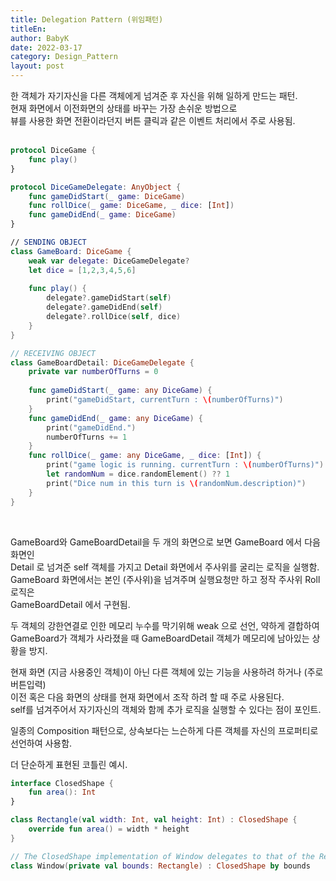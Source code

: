 ```yaml
---
title: Delegation Pattern (위임패턴)
titleEn:
author: BabyK
date: 2022-03-17
category: Design_Pattern
layout: post
---
```

한 객체가 자기자신을 다른 객체에게 넘겨준 후 자신을 위해 일하게 만드는 패턴.  
현재 화면에서 이전화면의 상태를 바꾸는 가장 손쉬운 방법으로  
뷰를 사용한 화면 전환이라던지 버튼 클릭과 같은 이벤트 처리에서 주로 사용됨.  
<br>

```swift
protocol DiceGame {
    func play()
}

protocol DiceGameDelegate: AnyObject {
    func gameDidStart(_ game: DiceGame)
    func rollDice(_ game: DiceGame, _ dice: [Int])
    func gameDidEnd(_ game: DiceGame)
}

// SENDING OBJECT
class GameBoard: DiceGame {
    weak var delegate: DiceGameDelegate?
    let dice = [1,2,3,4,5,6]
    
    func play() {
        delegate?.gameDidStart(self)
        delegate?.gameDidEnd(self)
        delegate?.rollDice(self, dice)
    }
}

// RECEIVING OBJECT
class GameBoardDetail: DiceGameDelegate {
    private var numberOfTurns = 0
    
    func gameDidStart(_ game: any DiceGame) {
        print("gameDidStart, currentTurn : \(numberOfTurns)")
    }
    func gameDidEnd(_ game: any DiceGame) {
        print("gameDidEnd.")
        numberOfTurns += 1
    }
    func rollDice(_ game: any DiceGame, _ dice: [Int]) {
        print("game logic is running. currentTurn : \(numberOfTurns)")
        let randomNum = dice.randomElement() ?? 1
        print("Dice num in this turn is \(randomNum.description)")
    }
}
```
<br>

GameBoard와 GameBoardDetail을 두 개의 화면으로 보면 GameBoard 에서 다음 화면인  
Detail 로 넘겨준 self 객체를 가지고 Detail 화면에서 주사위를 굴리는 로직을 실행함.  
GameBoard 화면에서는 본인 (주사위)을 넘겨주며 실행요청만 하고 정작 주사위 Roll 로직은  
GameBoardDetail 에서 구현됨.  

두 객체의 강한연결로 인한 메모리 누수를 막기위해 weak 으로 선언, 약하게 결합하여  
GameBoard가 객체가 사라졌을 때 GameBoardDetail 객체가 메모리에 남아있는 상황을 방지.  

현재 화면 (지금 사용중인 객체)이 아닌 다른 객체에 있는 기능을 사용하려 하거나 (주로 버튼입력)  
이전 혹은 다음 화면의 상태를 현재 화면에서 조작 하려 할 때 주로 사용된다.  
self를 넘겨주어서 자기자신의 객체와 함께 추가 로직을 실행할 수 있다는 점이 포인트.  

일종의 Composition 패턴으로, 상속보다는 느슨하게 다른 객체를 자신의 프로퍼티로 선언하여 사용함.  


더 단순하게 표현된 코틀린 예시.  

```kotlin
interface ClosedShape {
    fun area(): Int
}

class Rectangle(val width: Int, val height: Int) : ClosedShape {
    override fun area() = width * height
}

// The ClosedShape implementation of Window delegates to that of the Rectangle that is bounds
class Window(private val bounds: Rectangle) : ClosedShape by bounds
```